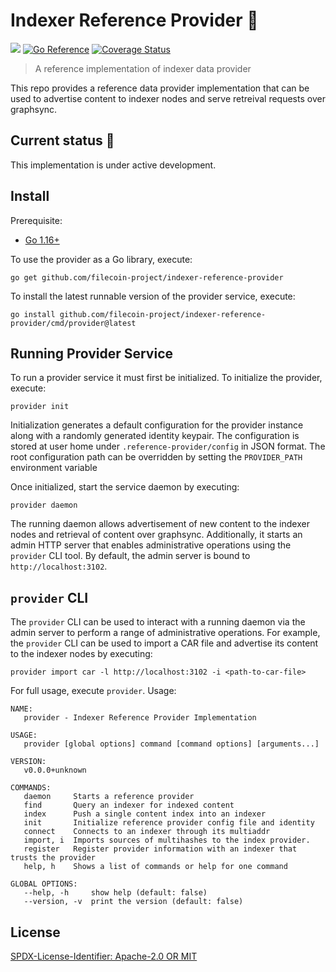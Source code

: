 Indexer Reference Provider :loudspeaker:
=======================
[![](https://img.shields.io/badge/made%20by-Protocol%20Labs-blue.svg?style=flat-square)](https://protocol.ai)
[![Go Reference](https://pkg.go.dev/badge/github.com/filecoin-project/indexer-reference-provider.svg)](https://pkg.go.dev/github.com/filecoin-project/indexer-reference-provider)
[![Coverage Status](https://codecov.io/gh/filecoin-project/indexer-reference-provider/branch/main/graph/badge.svg)](https://codecov.io/gh/filecoin-project/indexer-reference-provider/branch/main)

> A reference implementation of indexer data provider

This repo provides a reference data provider implementation that can be used to advertise content to
indexer nodes and serve retreival requests over graphsync.

## Current status :construction:

This implementation is under active development.

## Install

Prerequisite:

- [Go 1.16+](https://golang.org/doc/install)

To use the provider as a Go library, execute:

```shell
go get github.com/filecoin-project/indexer-reference-provider
```

To install the latest runnable version of the provider service, execute:

```shell
go install github.com/filecoin-project/indexer-reference-provider/cmd/provider@latest
```

## Running Provider Service

To run a provider service it must first be initialized. To initialize the provider, execute:

```shell
provider init
```

Initialization generates a default configuration for the provider instance along with a randomly
generated identity keypair. The configuration is stored at user home
under `.reference-provider/config` in JSON format. The root configuration path can be overridden by
setting the `PROVIDER_PATH` environment variable

Once initialized, start the service daemon by executing:

```shell
provider daemon
```

The running daemon allows advertisement of new content to the indexer nodes and retrieval of content
over graphsync. Additionally, it starts an admin HTTP server that enables administrative operations
using the `provider` CLI tool. By default, the admin server is bound to `http://localhost:3102`.

## `provider` CLI

The `provider` CLI can be used to interact with a running daemon via the admin server to perform a
range of administrative operations. For example, the `provider` CLI can be used to import a CAR file
and advertise its content to the indexer nodes by executing:

```shell
provider import car -l http://localhost:3102 -i <path-to-car-file>
```

For full usage, execute `provider`. Usage:

````shell
NAME:
   provider - Indexer Reference Provider Implementation

USAGE:
   provider [global options] command [command options] [arguments...]

VERSION:
   v0.0.0+unknown

COMMANDS:
   daemon     Starts a reference provider
   find       Query an indexer for indexed content
   index      Push a single content index into an indexer
   init       Initialize reference provider config file and identity
   connect    Connects to an indexer through its multiaddr
   import, i  Imports sources of multihashes to the index provider.
   register   Register provider information with an indexer that trusts the provider
   help, h    Shows a list of commands or help for one command

GLOBAL OPTIONS:
   --help, -h     show help (default: false)
   --version, -v  print the version (default: false)
````

## License

[SPDX-License-Identifier: Apache-2.0 OR MIT](LICENSE.md)

